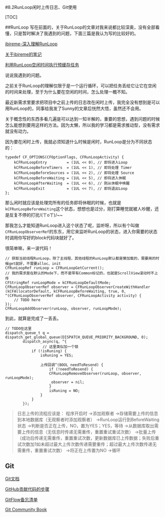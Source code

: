 #8.2RunLoop闲时上传日志、Git使用

[TOC]

##RunLoop
写在前面的，关于RunLoop的文章对我来说都比较深奥，没有全部看懂，只是暂时解决了我遇到的问题，下面三篇是我认为写的比较好的。

[ibireme-深入理解RunLoop](http://blog.ibireme.com/2015/05/18/runloop/)

[关于ibireme的笔记](http://finb.github.io/blog/2016/01/06/ios-runloop-xue-xi-and-yong-runloopshi-xian-dang-cheng-xu-kong-xian-shi-,zhi-xing-mou-xie-dai-ma/)

[利用RunLoop空闲时间执行预缓存任务](http://blog.sunnyxx.com/2015/05/17/cell-height-calculation/)

说说我遇到的问题。

之前关于RunLoop的理解仅限于是一个运行循环，可以把任务丢给它让它在空闲的时间来处理，至于为什么要在空闲的时间，怎么处理一概不知。

最近新需求里要求把项目中之前上传的日志改在闲时上传，我完全没有想到是可以用RunLoop的，同事给我发了Sunny的文章后恍然大悟，虽然还不会用。

关于概念性的东西多看几遍是可以达到一知半解的，重要的思想，遇到问题的时候怎么能想到要用这样的方法。因为太懒，所以我的学习都是需求推动型，没有需求就没有动力。

因为要在闲时上传，我就必须知道什么时候是闲时，RunLoop是分为不同状态的：

```
typedef CF_OPTIONS(CFOptionFlags, CFRunLoopActivity) {
    kCFRunLoopEntry         = (1UL << 0), // 即将进入Loop
    kCFRunLoopBeforeTimers  = (1UL << 1), // 即将处理 Timer
    kCFRunLoopBeforeSources = (1UL << 2), // 即将处理 Source
    kCFRunLoopBeforeWaiting = (1UL << 5), // 即将进入休眠
    kCFRunLoopAfterWaiting  = (1UL << 6), // 刚从休眠中唤醒
    kCFRunLoopExit          = (1UL << 7), // 即将退出Loop
};
```

那么闲时就应该是处理完所有的任务即将休眠的时候，也就是`kCFRunLoopBeforeWaiting`这个状态，想想也是过分，刚打算睡觉就被人吵醒，还是反复不停的打扰/(ㄒoㄒ)/~~

那我怎么才能知道RunLoop进入这个状态了呢，监听呀，所以有个叫做`CFRunLoopObserverRef`的东东，用它来监听RunLoop的状态，进入你需要的状态时调用你写好的block代码块就好了。

很简单嘛，来一波代码！


```
// 获取当前线程RunLoop，除了主线程，其他线程的RunLoop默认都是懒加载的，需要用的时候get就好，不需要alloc、init
CFRunLoopRef runLoop = CFRunLoopGetCurrent(); 
// 我的需求是在默认的Mode下，而不是带有Common标记的，也就是ScrollView滚动时不上传
CFStringRef runLoopMode = kCFRunLoopDefaultMode;
CFRunLoopObserverRef observer = CFRunLoopObserverCreateWithHandler
(kCFAllocatorDefault, kCFRunLoopBeforeWaiting, true, 0, ^(CFRunLoopObserverRef observer, CFRunLoopActivity activity) {
    // TODO here
});
CFRunLoopAddObserver(runLoop, observer, runLoopMode);
```

到此，就算是完成了一丢丢。

```
// TODO在这里
dispatch_queue_t q = dispatch_get_global_queue(DISPATCH_QUEUE_PRIORITY_BACKGROUND, 0);
        dispatch_async(q, ^{
        		 // 这里类似加一个锁
            if (!isRuning) {
                isRuning = YES;
                
                上传回调^(BOOL needToResend) {
                    if (!needToResend) {
                    CFRunLoopRemoveObserver(runLoop, observer, runLoopMode);
                    _observer = nil;
                    }
                    isRuning = NO;
                }
            }
        });
```

> 日志上传的流程应该是：
> 程序开启时
> ->添加观察者
> ->存储需要上传的信息到本地数据库（无观察者时添加观察者）
> ->RunLoop运行到BeforeWaiting状态
> ->判断是否正在上传，NO，置为YES；YES，等待
> ->从数据库取出需要上传的信息（无信息时传递无需重传，重置重试重试次数）
> ->批量上传（成功后传递无需重传，重置重试次数，更新数据库已上传数据；失败后重试次数加1如未超过最大上传次数传递需要重传；超过最大上传次数传递无需重传，重置重试次数）
> ->将正在上传置为NO
> ->循环

## Git

[Git文档](https://git-scm.com/book/zh/v2)

[GitHub贡献代码的步骤](https://github.com/nixzhu/dev-blog/blob/master/2016-02-17-contribute-on-github.md)

[GitFlow备忘清单](http://danielkummer.github.io/git-flow-cheatsheet/index.zh_CN.html)

[Git Community Book](http://gitbook.liuhui998.com/index.html)






